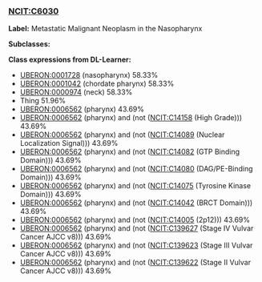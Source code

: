
### [NCIT:C6030](http://purl.obolibrary.org/obo/NCIT_C6030)
**Label:** Metastatic Malignant Neoplasm in the Nasopharynx

**Subclasses:** 

**Class expressions from DL-Learner:**

- [UBERON:0001728](http://purl.obolibrary.org/obo/UBERON_0001728) (nasopharynx) 58.33%
- [UBERON:0001042](http://purl.obolibrary.org/obo/UBERON_0001042) (chordate pharynx) 58.33%
- [UBERON:0000974](http://purl.obolibrary.org/obo/UBERON_0000974) (neck) 58.33%
- Thing 51.96%
- [UBERON:0006562](http://purl.obolibrary.org/obo/UBERON_0006562) (pharynx) 43.69%
- [UBERON:0006562](http://purl.obolibrary.org/obo/UBERON_0006562) (pharynx) and (not ([NCIT:C14158](http://purl.obolibrary.org/obo/NCIT_C14158) (High Grade))) 43.69%
- [UBERON:0006562](http://purl.obolibrary.org/obo/UBERON_0006562) (pharynx) and (not ([NCIT:C14089](http://purl.obolibrary.org/obo/NCIT_C14089) (Nuclear Localization Signal))) 43.69%
- [UBERON:0006562](http://purl.obolibrary.org/obo/UBERON_0006562) (pharynx) and (not ([NCIT:C14082](http://purl.obolibrary.org/obo/NCIT_C14082) (GTP Binding Domain))) 43.69%
- [UBERON:0006562](http://purl.obolibrary.org/obo/UBERON_0006562) (pharynx) and (not ([NCIT:C14080](http://purl.obolibrary.org/obo/NCIT_C14080) (DAG/PE-Binding Domain))) 43.69%
- [UBERON:0006562](http://purl.obolibrary.org/obo/UBERON_0006562) (pharynx) and (not ([NCIT:C14075](http://purl.obolibrary.org/obo/NCIT_C14075) (Tyrosine Kinase Domain))) 43.69%
- [UBERON:0006562](http://purl.obolibrary.org/obo/UBERON_0006562) (pharynx) and (not ([NCIT:C14042](http://purl.obolibrary.org/obo/NCIT_C14042) (BRCT Domain))) 43.69%
- [UBERON:0006562](http://purl.obolibrary.org/obo/UBERON_0006562) (pharynx) and (not ([NCIT:C14005](http://purl.obolibrary.org/obo/NCIT_C14005) (2p12))) 43.69%
- [UBERON:0006562](http://purl.obolibrary.org/obo/UBERON_0006562) (pharynx) and (not ([NCIT:C139627](http://purl.obolibrary.org/obo/NCIT_C139627) (Stage IV Vulvar Cancer AJCC v8))) 43.69%
- [UBERON:0006562](http://purl.obolibrary.org/obo/UBERON_0006562) (pharynx) and (not ([NCIT:C139623](http://purl.obolibrary.org/obo/NCIT_C139623) (Stage III Vulvar Cancer AJCC v8))) 43.69%
- [UBERON:0006562](http://purl.obolibrary.org/obo/UBERON_0006562) (pharynx) and (not ([NCIT:C139622](http://purl.obolibrary.org/obo/NCIT_C139622) (Stage II Vulvar Cancer AJCC v8))) 43.69%



